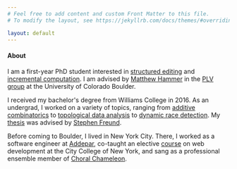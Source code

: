 ```yaml
---
# Feel free to add content and custom Front Matter to this file.
# To modify the layout, see https://jekyllrb.com/docs/themes/#overriding-theme-defaults

layout: default
---
```

#### About

I am a first-year PhD student interested in [structured editing](http://hazel.org/) and [incremental computation](http://adapton.org/). I am advised by [Matthew Hammer](http://matthewhammer.org/) in the [PLV group](https://plv.colorado.edu/) at the University of Colorado Boulder.

I received my bachelor's degree from Williams College in 2016. As an undergrad, I worked on a variety of topics, ranging from [additive combinatorics](https://www.sciencedirect.com/science/article/pii/S0022314X1500181X) to [topological data analysis](assets/docs/nzp.pdf) to [dynamic race detection](assets/docs/poster.pdf). My [thesis](assets/docs/thesis.pdf) was advised by [Stephen Freund](http://www.cs.williams.edu/~freund/index.html).

Before coming to Boulder, I lived in New York City. There, I worked as a software engineer at [Addepar](https://addepar.com/), co-taught an elective [course](https://michelleshu.github.io/web-development/) on web development at the City College of New York, and sang as a professional ensemble member of [Choral Chameleon](http://www.choralchameleon.com/).
